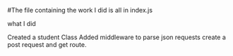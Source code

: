 #The file containing the work I did is all in index.js


what I did

Created a student Class
Added middleware to parse json requests
create a post request and get route.
